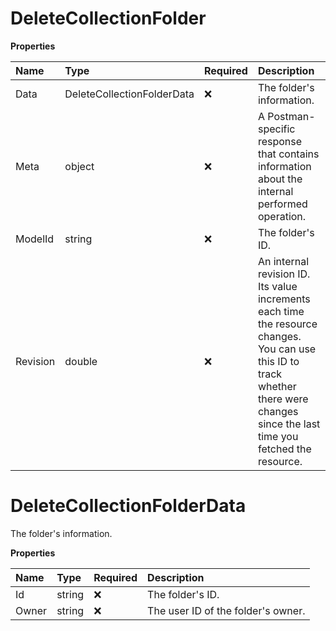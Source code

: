 # DeleteCollectionFolder

**Properties**

| Name     | Type                       | Required | Description                                                                                                                                                                         |
| :------- | :------------------------- | :------- | :---------------------------------------------------------------------------------------------------------------------------------------------------------------------------------- |
| Data     | DeleteCollectionFolderData | ❌       | The folder's information.                                                                                                                                                           |
| Meta     | object                     | ❌       | A Postman-specific response that contains information about the internal performed operation.                                                                                       |
| ModelId  | string                     | ❌       | The folder's ID.                                                                                                                                                                    |
| Revision | double                     | ❌       | An internal revision ID. Its value increments each time the resource changes. You can use this ID to track whether there were changes since the last time you fetched the resource. |

# DeleteCollectionFolderData

The folder's information.

**Properties**

| Name  | Type   | Required | Description                        |
| :---- | :----- | :------- | :--------------------------------- |
| Id    | string | ❌       | The folder's ID.                   |
| Owner | string | ❌       | The user ID of the folder's owner. |

<!-- This file was generated by liblab | https://liblab.com/ -->
